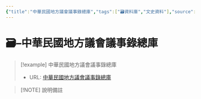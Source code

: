 ```yaml
---
{"title":"中華民國地方議會議事錄總庫","tags":["🗃️資料庫","文史資料"],"source":"[link](https://journal.th.gov.tw)","note":"","platform":"國史館台灣文獻館","type":["🗃️資料庫"],"create-date":"2025-05-29 21:17","dg-publish":true,"permalink":"/交流/06-2025-One Piece/🗃️ 資料庫清單（整理中）/中華民國地方議會議事錄總庫/","dgPassFrontmatter":true,"created":"2025-05-29T21:17:02.023+08:00","updated":"2025-05-29T21:17:53.762+08:00"}
---
```




# 🗃️–中華民國地方議會議事錄總庫



> [!example] 中華民國地方議會議事錄總庫
> - URL: [中華民國地方議會議事錄總庫](https://journal.th.gov.tw)



> [!NOTE] 說明備註
> 


